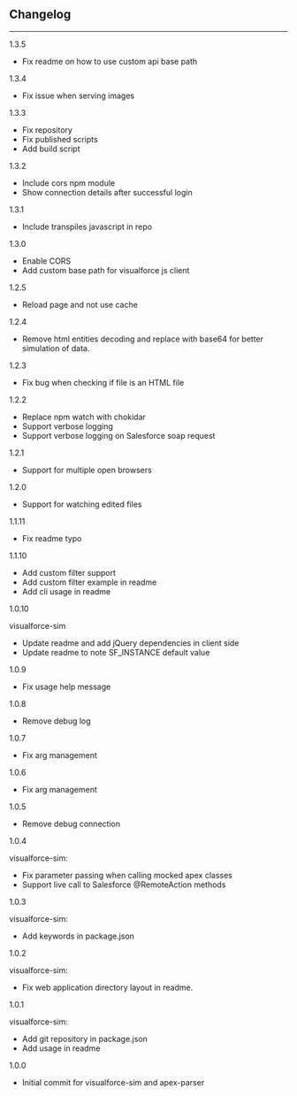 ## Changelog
---------

1.3.5

* Fix readme on how to use custom api base path

1.3.4

* Fix issue when serving images

1.3.3

* Fix repository
* Fix published scripts
* Add build script

1.3.2

* Include cors npm module
* Show connection details after successful login

1.3.1

* Include transpiles javascript in repo

1.3.0

* Enable CORS
* Add custom base path for visualforce js client

1.2.5

* Reload page and not use cache

1.2.4

* Remove html entities decoding and replace with base64 for better simulation of data.

1.2.3

* Fix bug when checking if file is an HTML file

1.2.2

* Replace npm watch with chokidar
* Support verbose logging
* Support verbose logging on Salesforce soap request

1.2.1

* Support for multiple open browsers

1.2.0

* Support for watching edited files

1.1.11

* Fix readme typo

1.1.10

* Add custom filter support
* Add custom filter example in readme
* Add cli usage in readme

1.0.10

visualforce-sim

* Update readme and add jQuery dependencies in client side
* Update readme to note SF_INSTANCE default value

1.0.9

* Fix usage help message

1.0.8

* Remove debug log

1.0.7

* Fix arg management

1.0.6

* Fix arg management

1.0.5

* Remove debug connection

1.0.4

visualforce-sim:

* Fix parameter passing when calling mocked apex classes
* Support live call to Salesforce @RemoteAction methods

1.0.3

visualforce-sim:

* Add keywords in package.json

1.0.2

visualforce-sim:

* Fix web application directory layout in readme.

1.0.1

visualforce-sim:

* Add git repository in package.json
* Add usage in readme

1.0.0

* Initial commit for visualforce-sim and apex-parser